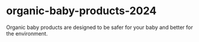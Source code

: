 # organic-baby-products-2024
Organic baby products are designed to be safer for your baby and better for the environment.
